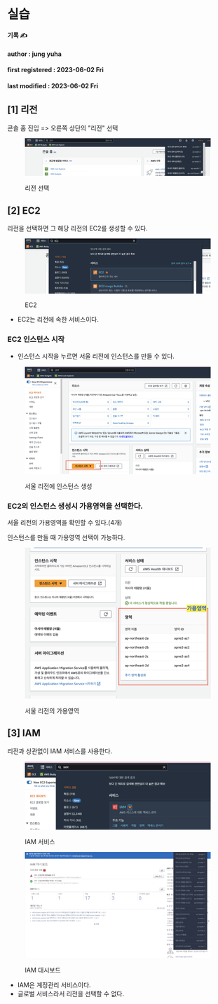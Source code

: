 # 실습

**기록 ✍️**

#### author : jung yuha

#### first registered : 2023-06-02 Fri

#### last modified : 2023-06-02 Fri

## \[1] 리전

콘솔 홈 진입 => 오른쪽 상단의 "리전" 선택

<figure><img src="../../.gitbook/assets/image (19).png" alt=""><figcaption><p>리전 선택</p></figcaption></figure>

## \[2] EC2

리전을 선택하면 그 해당 리전의 EC2를 생성할 수 있다.

<figure><img src="../../.gitbook/assets/image (3).png" alt=""><figcaption><p>EC2</p></figcaption></figure>

* EC2는 리전에 속한 서비스이다.

### EC2 인스턴스 시작

* 인스턴스 시작을 누르면 서울 리전에 인스턴스를 만들 수 있다.

<figure><img src="../../.gitbook/assets/image (2).png" alt=""><figcaption><p>서울 리전에 인스턴스 생성</p></figcaption></figure>

### EC2의 인스턴스 생성시 가용영역을 선택한다.

서울 리전의 가용영역을 확인할 수 있다.(4개)

인스턴스를 만들 때 가용영역 선택이 가능하다.

<figure><img src="../../.gitbook/assets/image (8).png" alt=""><figcaption><p>서울 리전의 가용영역</p></figcaption></figure>

## \[3] IAM

리전과 상관없이 IAM 서비스를 사용한다.

<figure><img src="../../.gitbook/assets/image (16).png" alt=""><figcaption><p>IAM 서비스</p></figcaption></figure>

<figure><img src="../../.gitbook/assets/image (18).png" alt=""><figcaption><p>IAM 대시보드</p></figcaption></figure>

* IAM은 계정관리 서비스이다.
* 글로벌 서비스라서 리전을 선택할 수 없다.
